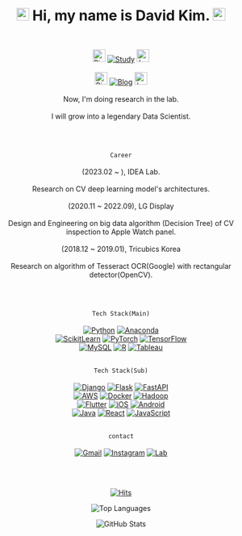 <div align="center">

# <img src="https://raw.githubusercontent.com/Tarikul-Islam-Anik/Animated-Fluent-Emojis/master/Emojis/Hand%20gestures/Hand%20with%20Fingers%20Splayed.png" alt="Hand with Fingers Splayed" width="25" height="25" /> Hi, my name is David Kim. <img src="https://raw.githubusercontent.com/Tarikul-Islam-Anik/Animated-Fluent-Emojis/master/Emojis/Smilies/Smiling%20Face%20with%20Sunglasses.png" alt="Sunglasses" width="25" height="25" />

<br/>

<img src="https://raw.githubusercontent.com/Tarikul-Islam-Anik/Animated-Fluent-Emojis/master/Emojis/Hand%20gestures/Backhand%20Index%20Pointing%20Right.png" alt="Right" width="25" height="25" /> [![Study](https://img.shields.io/badge/Study-3776AB?style=flat-square&logo=Bookstack&logoColor=white)](https://github.com/HiMyNameIsDavidKim/Study) <img src="https://raw.githubusercontent.com/Tarikul-Islam-Anik/Animated-Fluent-Emojis/master/Emojis/Hand%20gestures/Backhand%20Index%20Pointing%20Left.png" alt="Left" width="25" height="25" />
<br/><br/>
<img src="https://raw.githubusercontent.com/Tarikul-Islam-Anik/Animated-Fluent-Emojis/master/Emojis/Hand%20gestures/Backhand%20Index%20Pointing%20Right.png" alt="Right" width="25" height="25" /> [![Blog](https://img.shields.io/badge/Blog-EA4335?style=flat-square&logo=tistory&logoColor=white)](https://davidlds.tistory.com/) <img src="https://raw.githubusercontent.com/Tarikul-Islam-Anik/Animated-Fluent-Emojis/master/Emojis/Hand%20gestures/Backhand%20Index%20Pointing%20Left.png" alt="Left" width="25" height="25" />
<br/><br/>
Now, I'm doing research in the lab.
<br/><br/>
I will grow into a legendary Data Scientist.
<br/><br/>

<br/> 

`Career`
<br/><br/>
(2023.02 ~ ), IDEA Lab.
<br/><br/>
Research on CV deep learning model's architectures.
<br/><br/>
(2020.11 ~ 2022.09), LG Display
<br/><br/>
Design and Engineering on big data algorithm (Decision Tree) of CV inspection to Apple Watch panel.
<br/><br/>
(2018.12 ~ 2019.01), Tricubics Korea
<br/><br/>
Research on algorithm of Tesseract OCR(Google) with rectangular detector(OpenCV).
<br/><br/>

<br/>

`Tech Stack(Main)`
<br/><br/>
[![Python](https://img.shields.io/badge/Python-3776AB?style=flat-square&logo=Python&logoColor=white)](https://python.org)
[![Anaconda](https://img.shields.io/badge/Anaconda-6DB33F?style=flat-square&logo=Anaconda&logoColor=white)](https://www.anaconda.com/)
<br/>
[![ScikitLearn](https://img.shields.io/badge/ScikitLearn-F7931E?style=flat-square&logo=scikit-learn&logoColor=white)](https://scikit-learn.org/)
[![PyTorch](https://img.shields.io/badge/PyTorch-EE4C2C?style=flat-square&logo=PyTorch&logoColor=white)](https://pytorch.org/)
[![TensorFlow](https://img.shields.io/badge/TensorFlow-FF6F00?style=flat-square&logo=TensorFlow&logoColor=white)](https://www.tensorflow.org/)
<br/>
[![MySQL](https://img.shields.io/badge/MySQL-4479A1?style=flat-square&logo=MySQL&logoColor=white)](https://www.mysql.com/)
[![R](https://img.shields.io/badge/R-276DC3?style=flat-square&logo=R&logoColor=white)](https://www.r-project.org/)
[![Tableau](https://img.shields.io/badge/Tableau-E97627?style=flat-square&logo=Tableau&logoColor=white)](https://www.tableau.com/)
<br/><br/>

`Tech Stack(Sub)`
<br/><br/>
[![Django](https://img.shields.io/badge/Django-092E20?style=flat-square&logo=Django&logoColor=white)](https://www.djangoproject.com/)
[![Flask](https://img.shields.io/badge/Flask-000000?style=flat-square&logo=Flask&logoColor=white)](https://flask.palletsprojects.com/)
[![FastAPI](https://img.shields.io/badge/FastAPI-009688?style=flat-square&logo=FastAPI&logoColor=white)](https://fastapi.tiangolo.com/)
<br/>
[![AWS](https://img.shields.io/badge/AWS-232F3E?style=flat-square&logo=AmazonAWS&logoColor=white)](https://aws.amazon.com/)
[![Docker](https://img.shields.io/badge/Docker-2496ED?style=flat-square&logo=Docker&logoColor=white)](https://www.docker.com/)
[![Hadoop](https://img.shields.io/badge/Hadoop-66CCFF?style=flat-square&logo=ApacheHadoop&logoColor=white)](https://hadoop.apache.org/)
<br/>
[![Flutter](https://img.shields.io/badge/Flutter-02569B?style=flat-square&logo=Flutter&logoColor=white)](https://flutter.dev/)
[![iOS](https://img.shields.io/badge/iOS-000000?style=flat-square&logo=Apple&logoColor=white)](https://developer.apple.com/ios/)
[![Android](https://img.shields.io/badge/Android-3DDC84?style=flat-square&logo=Android&logoColor=white)](https://developer.android.com/)
<br/>
[![Java](https://img.shields.io/badge/Java-2F2625?style=flat-square&logo=coffeescript&logoColor=white)](https://www.java.com/)
[![React](https://img.shields.io/badge/React-61DAFB?style=flat-square&logo=React&logoColor=white)](https://reactjs.org/)
[![JavaScript](https://img.shields.io/badge/javascript-F7DF1E?style=flat-square&logo=javascript&logoColor=white)](https://developer.mozilla.org/en-US/docs/Web/JavaScript)
<br/><br/>

`contact`
<br/><br/>
[![Gmail](https://img.shields.io/badge/Gmail-EA4335?style=flat-square&logo=Gmail&logoColor=white)](mailto:rkfka1401@gmail.com)
[![Instagram](https://img.shields.io/badge/Instagram-CB3F7C?style=flat-square&logo=Instagram&logoColor=white)](https://www.instagram.com/ga_lahm/)
[![Lab](https://img.shields.io/badge/Lab-3776AB?style=flat-square&logo=Electron&logoColor=white)](https://ideakhu.wixsite.com/home)
<br/><br/>

<br/>

[![Hits](https://hits.seeyoufarm.com/api/count/incr/badge.svg?url=https%3A%2F%2Fgithub.com%2FHiMyNameIsDavidKim%2Fhit-counter&count_bg=%2300DFFF&title_bg=%23555555&icon=&icon_color=%23E7E7E7&title=%F0%9F%98%86&edge_flat=false)](https://hits.seeyoufarm.com)

![Top Languages](https://github-readme-stats.vercel.app/api/top-langs/?username=HiMyNameIsDavidKim&layout=compact&bg_color=30,e96443,904e95&title_color=fff&text_color=fff)

![GitHub Stats](https://github-readme-stats.vercel.app/api?username=HiMyNameIsDavidKim&show_icons=true&include_all_commits=true&bg_color=30,e96443,904e95&title_color=fff&text_color=fff)

</div>
